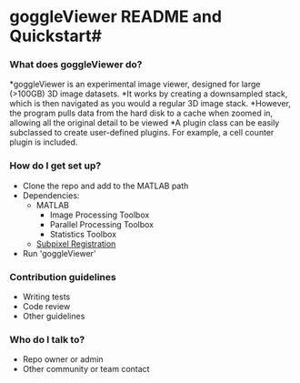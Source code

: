 # goggleViewer README and Quickstart#


### What does goggleViewer do? ###

*goggleViewer is an experimental image viewer, designed for large (>100GB) 3D image datasets.
*It works by creating a downsampled stack, which is then navigated as you would a regular 3D image stack. 
*However, the program pulls data from the hard disk to a cache when zoomed in, allowing all the original detail to be viewed
*A plugin class can be easily subclassed to create user-defined plugins. For example, a cell counter plugin is included.

### How do I get set up? ###

* Clone the repo and add to the MATLAB path
* Dependencies:
    * MATLAB
        * Image Processing Toolbox
        * Parallel Processing Toolbox
        * Statistics Toolbox
    * [Subpixel Registration](http://www.mathworks.com/matlabcentral/fileexchange/18401-efficient-subpixel-image-registration-by-cross-correlation)
* Run 'goggleViewer'

### Contribution guidelines ###

* Writing tests
* Code review
* Other guidelines

### Who do I talk to? ###

* Repo owner or admin
* Other community or team contact